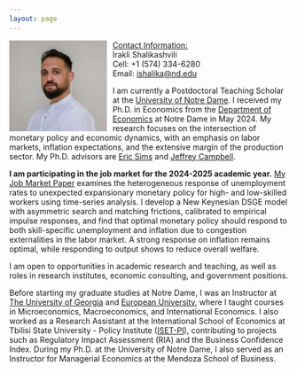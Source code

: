 ```yaml
---
layout: page
---
```

<img src="/uploads/irakli_3.jpg" width="35%" height="35%" align="left" style="margin-right: 10px;">

<ins>Contact Information:</ins><br>
Irakli Shalikashvili<br>
Cell: +1 (574) 334-6280<br>
Email: ishalika@nd.edu<br>

I am currently a Postdoctoral Teaching Scholar at the [University of Notre Dame](https://www.nd.edu/). I received my Ph.D. in Economics from the [Department of Economics](https://economics.nd.edu) at Notre Dame in May 2024. My research focuses on the intersection of monetary policy and economic dynamics, with an emphasis on labor markets, inflation expectations, and the extensive margin of the production sector. My Ph.D. advisors are [Eric Sims](https://sites.nd.edu/esims/) and [Jeffrey Campbell](https://sites.google.com/nd.edu/jrcampbell/home).


**I am participating in the job market for the 2024-2025 academic year.** [My Job Market Paper](/uploads/research/heterogenous_unemployment.pdf) examines the heterogeneous response of unemployment rates to unexpected expansionary monetary policy for high- and low-skilled workers using time-series analysis. I develop a New Keynesian DSGE model with asymmetric search and matching frictions, calibrated to empirical impulse responses, and find that optimal monetary policy should respond to both skill-specific unemployment and inflation due to congestion externalities in the labor market. A strong response on inflation remains optimal, while responding to output shows to reduce overall welfare. 

I am open to opportunities in academic research and teaching, as well as roles in research institutes, economic consulting, and government positions.

Before starting my graduate studies at Notre Dame, I was an Instructor at [The University of Georgia](https://www.ug.edu.ge/en) and [European University](https://eu.edu.ge/en), where I taught courses in Microeconomics, Macroeconomics, and International Economics. I also worked as a Research Assistant at the International School of Economics at Tbilisi State University - Policy Institute ([ISET-PI](https://www.iset-pi.ge/en?)), contributing to projects such as Regulatory Impact Assessment (RIA) and the Business Confidence Index. During my Ph.D. at the University of Notre Dame, I also served as an Instructor for Managerial Economics at the Mendoza School of Business.

